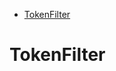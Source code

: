 <!-- START doctoc generated TOC please keep comment here to allow auto update -->
<!-- DON'T EDIT THIS SECTION, INSTEAD RE-RUN doctoc TO UPDATE -->


- [TokenFilter](#tokenfilter)

<!-- END doctoc generated TOC please keep comment here to allow auto update -->

# TokenFilter